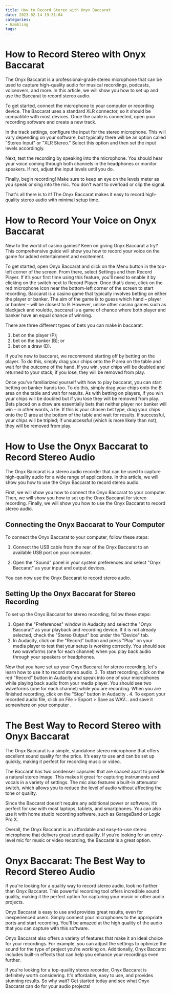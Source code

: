 ```yaml
---
title: How to Record Stereo with Onyx Baccarat 
date: 2023-02-14 19:31:04
categories:
- Gambling
tags:
---
```



#  How to Record Stereo with Onyx Baccarat 

The Onyx Baccarat is a professional-grade stereo microphone that can be used to capture high-quality audio for musical recordings, podcasts, voiceovers, and more. In this article, we will show you how to set up and use the Baccarat to record stereo audio.

To get started, connect the microphone to your computer or recording device. The Baccarat uses a standard XLR connector, so it should be compatible with most devices. Once the cable is connected, open your recording software and create a new track.

In the track settings, configure the input for the stereo microphone. This will vary depending on your software, but typically there will be an option called "Stereo Input" or "XLR Stereo." Select this option and then set the input levels accordingly.

Next, test the recording by speaking into the microphone. You should hear your voice coming through both channels in the headphones or monitor speakers. If not, adjust the input levels until you do.

Finally, begin recording! Make sure to keep an eye on the levels meter as you speak or sing into the mic. You don't want to overload or clip the signal.

That's all there is to it! The Onyx Baccarat makes it easy to record high-quality stereo audio with minimal setup time.

#  How to Record Your Voice on Onyx Baccarat 

New to the world of casino games? Keen on giving Onyx Baccarat a try? This comprehensive guide will show you how to record your voice on the game for added entertainment and excitement. 

To get started, open Onyx Baccarat and click on the Menu button in the top-left corner of the screen. From there, select Settings and then Record Player. If it’s your first time using this feature, you’ll need to enable it by clicking on the switch next to Record Player. Once that’s done, click on the red microphone icon near the bottom-left corner of the screen to start recording.
Baccarat is a casino game that typically involves betting on either the player or banker. The aim of the game is to guess which hand – player or banker – will be closest to 9. However, unlike other casino games such as blackjack and roulette, baccarat is a game of chance where both player and banker have an equal chance of winning.

There are three different types of bets you can make in baccarat: 
1. bet on the player (P); 
2. bet on the banker (B); or 
3. bet on a draw (D).

If you’re new to baccarat, we recommend starting off by betting on the player. To do this, simply drag your chips onto the P area on the table and wait for the outcome of the hand. If you win, your chips will be doubled and returned to your stack; if you lose, they will be removed from play.

Once you’ve familiarized yourself with how to play baccarat, you can start betting on banker hands too. To do this, simply drag your chips onto the B area on the table and wait for results. As with betting on players, if you win your chips will be doubled but if you lose they will be removed from play.
Bets placed on a draw are essentially bets that neither player nor banker will win – in other words, a tie. If this is your chosen bet type, drag your chips onto the D area at the bottom of the table and wait for results. If successful, your chips will be tripled; if unsuccessful (which is more likely than not), they will be removed from play.

#  How to Use the Onyx Baccarat to Record Stereo Audio 

The Onyx Baccarat is a stereo audio recorder that can be used to capture high-quality audio for a wide range of applications. In this article, we will show you how to use the Onyx Baccarat to record stereo audio.

First, we will show you how to connect the Onyx Baccarat to your computer. Then, we will show you how to set up the Onyx Baccarat for stereo recording. Finally, we will show you how to use the Onyx Baccarat to record stereo audio.

## Connecting the Onyx Baccarat to Your Computer

To connect the Onyx Baccarat to your computer, follow these steps:

1. Connect the USB cable from the rear of the Onyx Baccarat to an available USB port on your computer.

2. Open the "Sound" panel in your system preferences and select "Onyx Baccarat" as your input and output devices.





 

 







  
You can now use the Onyx Baccarat to record stereo audio.

## Setting Up the Onyx Baccarat for Stereo Recording

To set up the Onyx Baccarat for stereo recording, follow these steps:

1. Open the "Preferences" window in Audacity and select the "Onyx Baccarat" as your playback and recording device. If it is not already selected, check the "Stereo Output" box under the "Device" tab.
2. In Audacity, click on the "Record" button and press "Play" on your media player to test that your setup is working correctly. You should see two waveforms (one for each channel) when you play back audio through your speakers or headphones. 



 

 Now that you have set up your Onyx Baccarat for stereo recording, let's learn how to use it to record stereo audio.
3. To start recording, click on the red "Record" button in Audacity and speak into one of your microphones while playing back audio from your media player. You should see two waveforms (one for each channel) while you are recording. When you are finished recording, click on the "Stop" button in Audacity .   4. To export your recorded audio file, click on File > Export > Save as WAV... and save it somewhere on your computer .

#  The Best Way to Record Stereo with Onyx Baccarat 

The Onyx Baccarat is a simple, standalone stereo microphone that offers excellent sound quality for the price. It’s easy to use and can be set up quickly, making it perfect for recording music or video.

The Baccarat has two condenser capsules that are spaced apart to provide a natural stereo image. This makes it great for capturing instruments and vocals in a variety of settings. The mic also features a built-in attenuator switch, which allows you to reduce the level of audio without affecting the tone or quality.

Since the Baccarat doesn’t require any additional power or software, it’s perfect for use with most laptops, tablets, and smartphones. You can also use it with home studio recording software, such as GarageBand or Logic Pro X.

Overall, the Onyx Baccarat is an affordable and easy-to-use stereo microphone that delivers great sound quality. If you’re looking for an entry-level mic for music or video recording, the Baccarat is a great option.

#  Onyx Baccarat: The Best Way to Record Stereo Audio

If you're looking for a quality way to record stereo audio, look no further than Onyx Baccarat. This powerful recording tool offers incredible sound quality, making it the perfect option for capturing your music or other audio projects.

Onyx Baccarat is easy to use and provides great results, even for inexperienced users. Simply connect your microphones to the appropriate ports and start recording. You'll be amazed at the high quality of the audio that you can capture with this software.

Onyx Baccarat also offers a variety of features that make it an ideal choice for your recordings. For example, you can adjust the settings to optimize the sound for the type of project you're working on. Additionally, Onyx Baccarat includes built-in effects that can help you enhance your recordings even further.

If you're looking for a top-quality stereo recorder, Onyx Baccarat is definitely worth considering. It's affordable, easy to use, and provides stunning results. So why wait? Get started today and see what Onyx Baccarat can do for your audio projects!